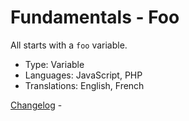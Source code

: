 # Fundamentals - Foo

All starts with a `foo` variable.

* Type: Variable
* Languages: JavaScript, PHP
* Translations: English, French

[Changelog](https://github.com/XavierBoubert/MemoryOverflow/blob/master/cards/fundamentals/foo/CHANGELOG.md) -